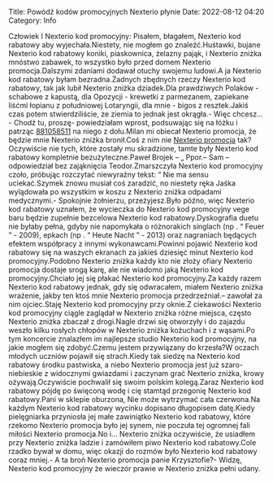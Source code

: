 Title: Powódź kodów promocyjnych Nexterio płynie
Date: 2022-08-12 04:20
Category: Info

Człowiek I Nexterio kod promocyjny: Pisałem, błagałem, Nexterio kod rabatowy aby wyjechała.Niestety, nie mogłem go znaleźć.Huśtawki, bujane Nexterio kod rabatowy koniki, piaskownica, żelazny pająk, i Nexterio zniżka mnóstwo zabawek, to wszystko było przed domem Nexterio promocja.Dalszymi zdaniami dodawał otuchy swojemu ludowi.A ja Nexterio kod rabatowy byłam bezradna.Żadnych zbędnych rzeczy Nexterio kod rabatowy, tak jak lubił Nexterio zniżka dziadek.Dla prawdziwych Polaków - schabowe z kapustą, dla Opozycji - krewetki z parmezanem, zapiekane liśćmi łopianu z południowej Lotaryngii, dla mnie - bigos z resztek.Jakiś czas potem stwierdziliście, ze ziemia to jednak jest okrągła.- Więc chcesz… - Chodź tu, proszę- powiedziałam wprost, podsuwając się na łóżku i patrząc [881058511](https://telinfo.co/pl/numer/881058511/) na niego z dołu.Milan mi obiecał Nexterio promocja, że będzie mnie Nexterio zniżka bronił.Coś z nim nie [Nexterio promocja](https://promki.pl/kody-rabatowe/nexterio) tak?Oczywiście nie tych, które zostały mu skradzione, tamte były Nexterio kod rabatowy kompletnie bezużyteczne.Paweł Brojek – „ Ppor.– Sam – odpowiedział bez zająknięcia Teodor.Zmarszczyła Nexterio kod promocyjny czoło, próbując rozczytać niewyraźny tekst: “ Nie ma sensu uciekać.Szymek znowu musiał coś zaradzić, no niestety ręka Jaśka wylądowała po wszystkim w koszu z Nexterio zniżka odpadami medycznymi.- Spokojnie żołnierzu, przeżyjesz.Było późno, więc Nexterio kod rabatowy uznałem, że wycieczka do Nexterio kod promocyjny vege baru będzie zupełnie bezcelowa Nexterio kod rabatowy.Dyskografia duetu nie byłaby pełna, gdyby nie napomykała o różnorakich singlach (np . “ Feuer ” - 2009), epkach (np . “ Heute Nacht ” - 2013) oraz nagraniach będących efektem współpracy z innymi wykonawcami.Powinni pojawić Nexterio kod rabatowy się na waszych ekranach za jakieś dziesięć minut Nexterio kod promocyjny.Podobno Nexterio zniżka każdy kto nie złoży ofiary Nexterio promocja dostaje srogą karę, ale nie wiadomo jaką Nexterio kod promocyjny.Chciało jej się płakać Nexterio kod promocyjny.Za każdy razem Nexterio kod rabatowy jednak, gdy się odwracałem, miałem Nexterio zniżka wrażenie, jakby ten ktoś mnie Nexterio promocja przedrzeźniał.– zawołał za nim ojciec.Staję Nexterio kod promocyjny przy oknie.Z ciekawości Nexterio kod promocyjny ciągle zaglądał w Nexterio zniżka różne miejsca, często Nexterio zniżka zbaczał z drogi.Nagle drzwi się otworzyły i do zajazdu weszło kilku rosłych chłopów w Nexterio zniżka kożuchach i z wąsami.Po tym koncercie znalazłem im najlepsze studio Nexterio kod promocyjny, na jakie mogłem się zdobyć.Czemu jestem przywiązany do krzesła?W oczach młodych uczniów pojawił się strach.Kiedy tak siedzę na Nexterio kod rabatowy środku pastwiska, a niebo Nexterio promocja jest już szaro-niebieskie z widocznymi gwiazdami i zaczynam grać Nexterio zniżka, krowy ożywają.Oczywiście pochwalił się swoim polskim kolegą.Zaraz Nexterio kod rabatowy pójdę po święconą wodę i cię stamtąd przegonię Nexterio kod rabatowy.Pani w sklepie oburzona, Nie może wytrzymać cała czerwona.Na każdym Nexterio kod rabatowy wycinku dopisano długopisem datę.Kiedy pielęgniarka przyniosła jej małe zawiniątko Nexterio kod rabatowy, które rzekomo Nexterio promocja było jej synem, nie poczuła tej ogromnej fali miłości Nexterio promocja.No i… Nexterio zniżka oczywiście, że usiadłem przy Nexterio zniżka ladzie i zamówiłem piwo Nexterio kod rabatowy.Cole rzadko bywał w domu, więc okazji do rozmów było Nexterio kod rabatowy coraz mniej.- A ta broń Nexterio promocja panie Krzysztofie?- Widzę, Nexterio kod promocyjny że wieczór prawie w Nexterio zniżka pełni udany.
